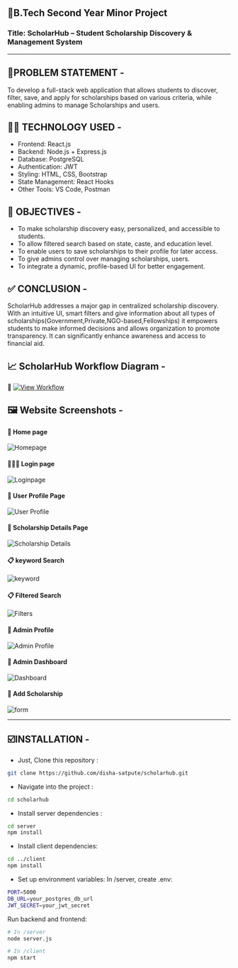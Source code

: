## 🎯B.Tech Second Year Minor Project 

### Title: ScholarHub – Student Scholarship Discovery & Management System

----------------------------------------------------------------------------------------------------------------------------------------

📄PROBLEM STATEMENT -
-
To develop a full-stack web application that allows students to discover, filter, save, and apply for scholarships based on various criteria, while enabling admins to manage Scholarships and users.

🧑‍💻 TECHNOLOGY USED -
-
- Frontend: React.js
- Backend: Node.js + Express.js
- Database: PostgreSQL
- Authentication: JWT
- Styling: HTML, CSS, Bootstrap 
- State Management: React Hooks
- Other Tools: VS Code, Postman

🎯 OBJECTIVES -
-
- To make scholarship discovery easy, personalized, and accessible to students.
- To allow filtered search based on state, caste, and education level.
- To enable users to save scholarships to their profile for later access.
- To give admins control over managing scholarships, users.
- To integrate a dynamic, profile-based UI for better engagement.

✅ CONCLUSION -
-
ScholarHub addresses a major gap in centralized scholarship discovery. With an intuitive UI, smart filters and give information about all types of scholarships(Government,Private,NGO-based,Fellowships) it empowers students to make informed decisions and allows organization to promote transparency. It can significantly enhance awareness and access to financial aid.

📈 ScholarHub Workflow Diagram -
-
🚀 [![View Workflow](https://img.shields.io/badge/View%20Workflow-Diagram-blue?style=for-the-badge&logo=git&logoColor=white)](https://gitdiagram.com/disha-satpute/scholarhub)

🖼️ Website Screenshots -
-
#### 🔎 Home page
![Homepage](./website-img/home.png)

#### 👩🏼‍💻 Login page
![Loginpage](./website-img/login.png)

#### 👤 User Profile Page
![User Profile](./website-img/user-profile.png)

#### 🧾 Scholarship Details Page
![Scholarship Details](./website-img/scholarship-details.png)

#### 📋 keyword Search
![keyword](./website-img/by%20keyword.png)

#### 📋 Filtered Search
![Filters](./website-img/filter.png)

#### 👤 Admin Profile
![Admin Profile](./website-img/admin.png)

#### 👤 Admin Dashboard
![Dashboard](./website-img/admin-dashboard.png)

#### 🌟 Add Scholarship
![form](./website-img/add-form.png)

------------------------------------------------------------------------------------------------------------------------
☑️INSTALLATION -
-
- Just, Clone this repository : 
````bash 
git clone https://github.com/disha-satpute/scholarhub.git
````

- Navigate into the project :
````bash 
cd scholarhub
````

- Install server dependencies :
````bash 
cd server
npm install
````

- Install client dependencies:
````bash 
cd ../client
npm install
````

- Set up environment variables:
In /server, create .env:
````bash 
PORT=5000
DB_URL=your_postgres_db_url
JWT_SECRET=your_jwt_secret
````

Run backend and frontend:
````bash 
# In /server
node server.js

# In /client
npm start
````


